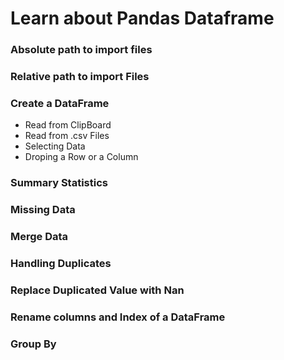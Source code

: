 # Learn about Pandas Dataframe
### Absolute path to import files
### Relative path to import Files
### Create a DataFrame
+ Read from ClipBoard
+ Read from .csv Files
+ Selecting Data
+ Droping a Row or a Column
### Summary Statistics
### Missing Data
### Merge Data
### Handling Duplicates
### Replace Duplicated Value with Nan
### Rename columns and Index of a DataFrame
### Group By
